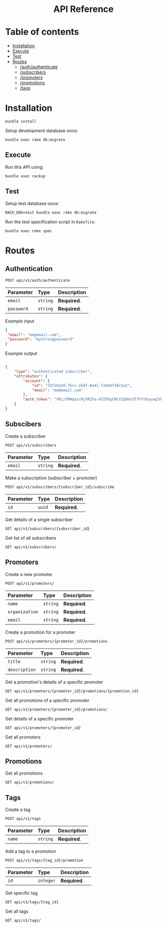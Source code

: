<h1 align="center">API Reference</h1>

Table of contents
=================

* [Installation](#installation)
* [Execute](#execute)
* [Test](#test)
* [Routes](#routes)
  * [/auth/authenticate](#authentication)
  * [/subscribers](#subscribers)
  * [/promoters](#promoters)
  * [/promotions](#promotions)
  * [/tags](#tags)

Installation
============

```shell
bundle install
```

Setup development database once:

```shell
bundle exec rake db:migrate
```

## Execute

Run this API using:

```shell
bundle exec rackup
```

## Test

Setup test database once:

```shell
RACK_ENV=test bundle exec rake db:migrate
```

Run the test specification script in `Rakefile`:

```shell
bundle exec rake spec
```

Routes
============

## Authentication

```http
POST api/v1/auth/authenticate
```

| Parameter  | Type      | Description   |
| :----------| :---------| :------------ |
| `email`    | `string`  | **Required**. |
| `password` | `string`  | **Required**. |

Example input

```json
{
 "email": "me@email.com",
 "password": "mystrongpassword"
}
```

Example output

```json

{
    "type": "authenticated_subscriber",
    "attributes": {
        "account": {
            "id": "33f2ba3d-7bcc-2b4f-8e41-f2e9df10c5a2",
            "email": "me@email.com"
        },
        "auth_token": "VRLzfMHqatcMjVR2Va-ATZ9VgCWtYZq8bv3f7hYtKuyaqJVXA5HdcGk9dZWfDg67YnBrFGNkUHn6crwWCR-k8UDM_fn1sgwLghuhA4YnZhTlbFqKcJnuSKViTxHwIoXTDBEeNjJBOvR7GG74WfopmaROw2K4uKejRK89APDQtG4tty62i-2E1m1kpBU0xw=="
    }
}
```

## Subscibers

Create a subscriber

```http
POST api/v1/subscribers
```

| Parameter | Type      | Description   |
| :---------| :---------| :------------ |
| `email`   | `string` | **Required**. |

Make a subscription (subscriber + promoter)

```http
POST api/v1/subscribers/{subscriber_id}/subscribe
```

| Parameter | Type      | Description   |
| :-------- | :-------- | :------------ |
| `id`      | `uuid`    | **Required**. |


Get details of a single subscriber

```http
GET api/v1/subscribers/{subscriber_id}
```

Get list of all subscribers

```http
GET api/v1/subscribers/
```

## Promoters

Create a new promoter

```http
POST api/v1/promoters/
```

| Parameter      | Type     | Description   |
| :------------- | :------- | :------------ |
| `name`         | `string` | **Required**. |
| `organization` | `string` | **Required**. |
| `email`        | `string` | **Required**. |

Create a promotion for a promoter

```http
POST api/v1/promoters/{promoter_id}/promotions
```

| Parameter       | Type     | Description   |
| :-------------- | :------- | :------------ |
| `title`         | `string` | **Required**. |
| `description`   | `string` | **Required**. |

Get a promotion's details of a specific promoter

```http
GET api/v1/promoters/{promoter_id}/promotions/{promotion_id}
```

Get all promotions of a specific promoter

```http
GET api/v1/promoters/{promoter_id}/promotions/
```

Get details of a specific promoter

```http
GET api/v1/promoters/{promoter_id}
```

Get all promoters

```http
GET api/v1/promoters/
```

## Promotions

Get all promotions

```http
GET api/v1/promotions/
```

## Tags

Create a tag

```http
POST api/v1/tags
```

| Parameter | Type     | Description   |
| :-------- | :------- | :------------ |
| `name`    | `string` | **Required**. |

Add a tag to a promotion

```http
POST api/v1/tags/{tag_id}/promotion
```

| Parameter | Type      | Description   |
| :-------- | :-------- | :------------ |
| `id`      | `integer` | **Required**. |

Get specific tag

```http
GET api/v1/tags/{tag_id}
```

Get all tags

```http
GET api/v1/tags/
```
